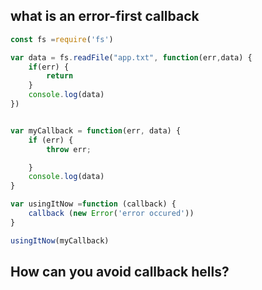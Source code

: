 ## what is an error-first callback

```js
const fs =require('fs')

var data = fs.readFile("app.txt", function(err,data) {
    if(err) {
        return
    }
    console.log(data)
})


var myCallback = function(err, data) {
    if (err) {
        throw err;

    }
    console.log(data)
}

var usingItNow =function (callback) {
    callback (new Error('error occured'))
}

usingItNow(myCallback)
```


## How can you avoid callback hells?